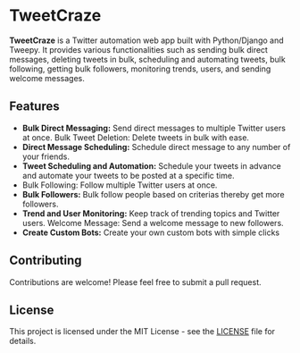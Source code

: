 # TweetCraze 

**TweetCraze** is a Twitter automation web app built with Python/Django and Tweepy. It provides various functionalities such as sending bulk direct messages, deleting tweets in bulk, scheduling and automating tweets, bulk following, getting bulk followers, monitoring trends, users, and sending welcome messages. 

## Features 
- **Bulk Direct Messaging:** Send direct messages to multiple Twitter users at once.
Bulk Tweet Deletion: Delete tweets in bulk with ease. 
- **Direct Message Scheduling:** Schedule direct message to any number of your
  friends.
- **Tweet Scheduling and Automation:** Schedule your tweets in advance and automate your tweets to be posted at a specific time.
- Bulk Following: Follow multiple Twitter users at once. 
- **Bulk Followers:** Bulk follow people based on criterias thereby get more
  followers.
- **Trend and User Monitoring:** Keep track of trending topics and Twitter users.
Welcome Message: Send a welcome message to new followers.
- **Create Custom Bots:** Create your own custom bots with simple clicks


## Contributing
Contributions are welcome! Please feel free to submit a pull request.

## License
This project is licensed under the MIT License - see the [LICENSE](https://opensource.org/license/mit/) file for details.
